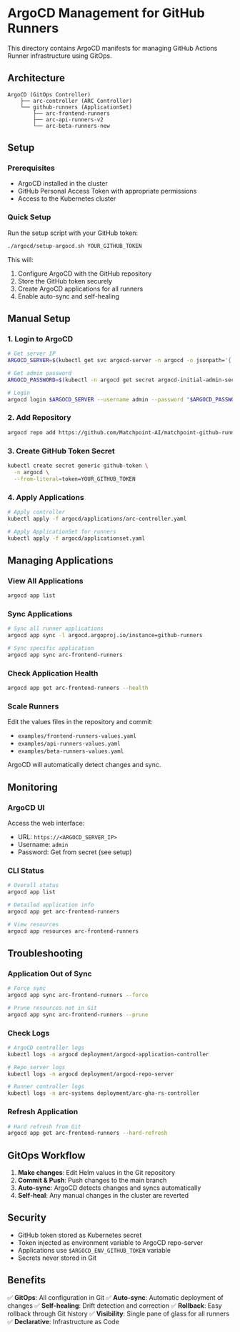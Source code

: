 # ArgoCD Management for GitHub Runners

This directory contains ArgoCD manifests for managing GitHub Actions Runner infrastructure using GitOps.

## Architecture

```
ArgoCD (GitOps Controller)
    ├── arc-controller (ARC Controller)
    └── github-runners (ApplicationSet)
        ├── arc-frontend-runners
        ├── arc-api-runners-v2
        └── arc-beta-runners-new
```

## Setup

### Prerequisites
- ArgoCD installed in the cluster
- GitHub Personal Access Token with appropriate permissions
- Access to the Kubernetes cluster

### Quick Setup

Run the setup script with your GitHub token:

```bash
./argocd/setup-argocd.sh YOUR_GITHUB_TOKEN
```

This will:
1. Configure ArgoCD with the GitHub repository
2. Store the GitHub token securely
3. Create ArgoCD applications for all runners
4. Enable auto-sync and self-healing

## Manual Setup

### 1. Login to ArgoCD

```bash
# Get server IP
ARGOCD_SERVER=$(kubectl get svc argocd-server -n argocd -o jsonpath='{.status.loadBalancer.ingress[0].ip}')

# Get admin password
ARGOCD_PASSWORD=$(kubectl -n argocd get secret argocd-initial-admin-secret -o jsonpath="{.data.password}" | base64 -d)

# Login
argocd login $ARGOCD_SERVER --username admin --password "$ARGOCD_PASSWORD" --insecure
```

### 2. Add Repository

```bash
argocd repo add https://github.com/Matchpoint-AI/matchpoint-github-runners-helm
```

### 3. Create GitHub Token Secret

```bash
kubectl create secret generic github-token \
  -n argocd \
  --from-literal=token=YOUR_GITHUB_TOKEN
```

### 4. Apply Applications

```bash
# Apply controller
kubectl apply -f argocd/applications/arc-controller.yaml

# Apply ApplicationSet for runners
kubectl apply -f argocd/applicationset.yaml
```

## Managing Applications

### View All Applications

```bash
argocd app list
```

### Sync Applications

```bash
# Sync all runner applications
argocd app sync -l argocd.argoproj.io/instance=github-runners

# Sync specific application
argocd app sync arc-frontend-runners
```

### Check Application Health

```bash
argocd app get arc-frontend-runners --health
```

### Scale Runners

Edit the values files in the repository and commit:
- `examples/frontend-runners-values.yaml`
- `examples/api-runners-values.yaml`
- `examples/beta-runners-values.yaml`

ArgoCD will automatically detect changes and sync.

## Monitoring

### ArgoCD UI

Access the web interface:
- URL: `https://<ARGOCD_SERVER_IP>`
- Username: `admin`
- Password: Get from secret (see setup)

### CLI Status

```bash
# Overall status
argocd app list

# Detailed application info
argocd app get arc-frontend-runners

# View resources
argocd app resources arc-frontend-runners
```

## Troubleshooting

### Application Out of Sync

```bash
# Force sync
argocd app sync arc-frontend-runners --force

# Prune resources not in Git
argocd app sync arc-frontend-runners --prune
```

### Check Logs

```bash
# ArgoCD controller logs
kubectl logs -n argocd deployment/argocd-application-controller

# Repo server logs
kubectl logs -n argocd deployment/argocd-repo-server

# Runner controller logs
kubectl logs -n arc-systems deployment/arc-gha-rs-controller
```

### Refresh Application

```bash
# Hard refresh from Git
argocd app get arc-frontend-runners --hard-refresh
```

## GitOps Workflow

1. **Make changes**: Edit Helm values in the Git repository
2. **Commit & Push**: Push changes to the main branch
3. **Auto-sync**: ArgoCD detects changes and syncs automatically
4. **Self-heal**: Any manual changes in the cluster are reverted

## Security

- GitHub token stored as Kubernetes secret
- Token injected as environment variable to ArgoCD repo-server
- Applications use `$ARGOCD_ENV_GITHUB_TOKEN` variable
- Secrets never stored in Git

## Benefits

✅ **GitOps**: All configuration in Git
✅ **Auto-sync**: Automatic deployment of changes
✅ **Self-healing**: Drift detection and correction
✅ **Rollback**: Easy rollback through Git history
✅ **Visibility**: Single pane of glass for all runners
✅ **Declarative**: Infrastructure as Code